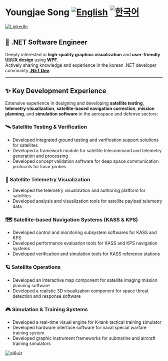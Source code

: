# Youngjae Song [![English](https://img.shields.io/badge/README.md-English-blue.svg)](README.md) [![한국어](https://img.shields.io/badge/README.md-한국어-green.svg)](README.ko.md)

[![LinkedIn](https://img.shields.io/badge/-LinkedIn-0077B5?style=flat&logo=linkedin&logoColor=white)](https://www.linkedin.com/in/al6uiz/)

## 🚀 .NET Software Engineer

Deeply interested in **high-quality graphics visualization** and
**user-friendly UI/UX design** using **WPF**.<br />
Actively sharing knowledge and experience in the korean .NET developer community
**[.NET Dev](https://forum.dotnetdev.kr/u/al6uiz/activity/solved)**.

---

## ✨ Key Development Experience

Extensive experience in designing and developing **satellite testing**, **telemetry visualization**,
**satellite-based navigation correction**, **mission planning**,
and **simulation software** in the aerospace and defense sectors:

### 🛰️ Satellite Testing & Verification

* Developed integrated ground testing and verification support solutions for satellites
* Developed a framework module for satellite telecommand and telemetry generation and processing
* Developed concept validation software for deep space communication protocols for lunar probes

### 📡 Satellite Telemetry Visualization

* Developed the telemetry visualization and authoring platform for satellites
* Developed analysis and visualization tools for satellite payload telemetry data

### 🗺️ Satellite-based Navigation Systems (KASS & KPS)

* Developed control and monitoring subsystem softwares for KASS and KPS
* Developed performance evaluation tools for KASS and KPS navigation systems
* Developed verification and simulation tools for KASS reference stations

### 🪐 Satellite Operations

* Developed an interactive map component for satellite imaging mission planning software
* Developed a realistic 3D visualization component for space threat detection and response software

### 🎮 Simulation & Training Systems

* Developed a real-time visual engine for K-tank tactical training simulator
* Developed hardware interface software for naval special warfare training system
* Developed graphic instrument frameworks for submarine and aircraft training simulators
 
<img src="https://komarev.com/ghpvc/?username=al6uiz" alt="al6uiz" style="display: hidden"/>
